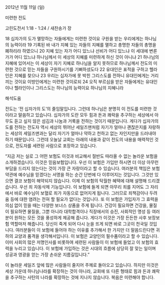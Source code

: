 2012년 11월 11일 (일)

미련한 전도



고린도전서 1:18 - 1:24 / 새찬송가  장


18 십자가의 도가 멸망하는 자들에게는 미련한 것이요 구원을 받는 우리에게는 하나님의 능력이라 19 기록된 바 내가 지혜 있는 자들의 지혜를 멸하고 총명한 자들의 총명을 폐하리라 하였으니 20 지혜 있는 자가 어디 있느냐 선비가 어디 있느냐 이 세대에 변론가가 어디 있느냐 하나님께서 이 세상의 지혜를 미련하게 하신 것이 아니냐 21 하나님의 지혜에 있어서는 이 세상이 자기 지혜로 하나님을 알지 못하므로 하나님께서 전도의 미련한 것으로 믿는 자들을 구원하시기를 기뻐하셨도다 22 유대인은 표적을 구하고 헬라인은 지혜를 찾으나 23 우리는 십자가에 못 박힌 그리스도를 전하니 유대인에게는 거리끼는 것이요 이방인에게는 미련한 것이로되 24 오직 부르심을 받은 자들에게는 유대인이나 헬라인이나 그리스도는 하나님의 능력이요 하나님의 지혜니라

해석도움





전도는 ‘전 십자가의 도’의 줄임말입니다. 그런데 하나님은 분명히 이 전도를 미련한 것이라고 말씀하고 있습니다. 십자가의 도란 모두 힘과 돈과 쾌락을 추구하는 세상에서 아무도 듣고 싶지 않은 섬김과 나눔과 거룩을 전하는 것이기 때문입니다. 게다가 십자가의 도를 전하는 전도자 역시 세상의 뛰어난 세일즈맨처럼 자기가 얼마나 괜찮은지를 자랑하는 세상의 세일즈맨과는 달리 자기가 얼마나 약하고 천하고 없는 자인지만을 드러내야 하기 때문입니다. 그런데 오늘날 교회는 아래의 내용과 같이 전도의 내용을 매력적인 것으로, 전도자를 세련된 사람으로 포장하고 있습니다.  

“지금 저는 실로 그 어떤 보험도 이것과 비교해서 절반도 따라올 수 없는 놀라운 보험을 소개하겠습니다. 이것은 믿음보험입니다. 우선 이 보험은 가입만 하시면 더 이상 아무런 부담을 드리지 않는다는 것이 가장 큰 자랑이라고 할 수 있습니다. 여러분의 책임은 보험약관에 예수님을 믿겠다는 서명을 하는 순간 단번에 다 이루어지는 것입니다. 그것만 있으면 결코 보험이 해약되지 않습니다. 이제 이 보험의 탁월한 혜택에 대해 설명해 드리겠습니다. 우선 죄 자동삭제 기능입니다. 이 보험에 들게 되면 아무리 죄를 지어도 그 자리에서 바로 예수님이 보혈로 죄가 자동으로 없어지게 됩니다. 그러므로 죄책감이나 두려움 등에 대한 염려는 전혀 할 필요가 없다는 것입니다. 또 이 보험은 가입자가 그 효력을 의심 없이 믿을 때는 다양한 보너스 상품을 주게 됩니다. 건강이 필요하면 건강을, 물질이 필요하면 물질을, 그뿐 아니라 대학합격이나 직장에서의 승진, 사회적인 명성 등 여러분이 원하는 모든 것을 풍성하게 제공해 줍니다. 게다가 이것은 가장 든든한 사후 보장보험 역할마저 해줍니다. 당신이 죽게 되어 다시 눈을 뜨게 되면 바로 그곳이 천국일 것입니다. 여러분들이 이 보험에 들어야 하는 이유를 추가해서 한 가지만 더 말씀드린다면 귀하의 교양과 품격을 생각해서입니다. 이 보험은 교양인의 필수품이라고 할 수 있습니다. 이미 사회의 많은 저명인사를 비롯하여 세련된 사람들이 이 보험에 들었고 이 보험의 효력을 누리고 있습니다. 이 보험에 가입하는 것은 시대의 흐름에 상당히 잘 맞는 일이며 성공과 영광을 얻는 가장 손쉬운 지름길입니다.”

이 놀라운 세일즈 앞에 많은 사람들이 줄지어 주께로 돌아오고 있습니다. 하지만 이것은 세상 가운데 하나님나라를 확장하는 것이 아니라, 교회에 또 다른 형태로 힘과 돈과 쾌락을 추구하는 사탄의 나라를 확장하는 것에 지나지 않습니다. 복음은 미련해야 합니다.